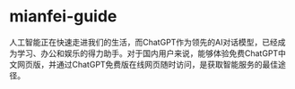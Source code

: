 # mianfei-guide
人工智能正在快速走进我们的生活，而ChatGPT作为领先的AI对话模型，已经成为学习、办公和娱乐的得力助手。对于国内用户来说，能够体验免费ChatGPT中文网页版，并通过ChatGPT免费版在线网页随时访问，是获取智能服务的最佳途径。
